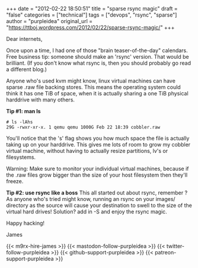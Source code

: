 +++
date = "2012-02-22 18:50:51"
title = "sparse rsync magic"
draft = "false"
categories = ["technical"]
tags = ["devops", "rsync", "sparse"]
author = "purpleidea"
original_url = "https://ttboj.wordpress.com/2012/02/22/sparse-rsync-magic/"
+++

Dear internets,

Once upon a time, I had one of those "brain teaser-of-the-day" calendars. Free business tip: someone should make an 'rsync' version. That would be brilliant. (If you don't know what rsync is, then you should probably go read a different blog.)

Anyone who's used kvm might know, linux virtual machines can have sparse .raw file backing stores. This means the operating system could think it has one TiB of space, when it is actually sharing a one TiB physical harddrive with many others.

<strong>Tip #1: man ls</strong>
```
# ls -lAhs
29G -rwxr-xr-x. 1 qemu qemu 1000G Feb 22 18:39 cobbler.raw
```

You'll notice that the 's' flag shows you how much space the file is actually taking up on your harddrive. This gives me lots of room to grow my cobbler virtual machine, without having to actually resize partitions, lv's or filesystems.

Warning: Make sure to monitor your individual virtual machines, because if the .raw files grow bigger than the size of your host filesystem then they'll freeze.

<strong>Tip #2: use rsync like a boss</strong>
This all started out about rsync, remember ? As anyone who's tried might know, running an rsync on your images/ directory as the source will cause your destination to swell to the size of the virtual hard drives! Solution? add in -S and enjoy the rsync magic.

Happy hacking!

James

{{< m9rx-hire-james >}}
{{< mastodon-follow-purpleidea >}}
{{< twitter-follow-purpleidea >}}
{{< github-support-purpleidea >}}
{{< patreon-support-purpleidea >}}
